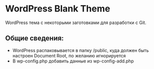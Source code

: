 # WordPress Blank Theme
WordPress тема с некоторыми заготовками для разработки с Git.  

## Общие сведения:
+ WordPress распаковывается в папку /public, куда должен быть настроен Document Root, по желанию игнорируется
+ В wp-config.php добавить данные из wp-config-add.php



